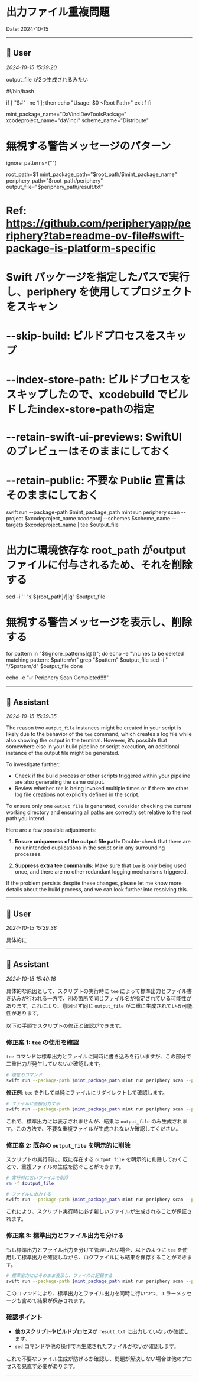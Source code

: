 # 出力ファイル重複問題

Date: 2024-10-15

---

## 👤 User
*2024-10-15 15:39:20*

output_file が2つ生成されるみたい

#!/bin/bash

if [ "$#" -ne 1 ]; then
    echo "Usage: $0 &lt;Root Path&gt;"
    exit 1
fi

mint_package_name="DaVinciDevToolsPackage"
xcodeproject_name="daVinci"
scheme_name="Distribute"

# 無視する警告メッセージのパターン
ignore_patterns=("")

root_path=$1
mint_package_path="$root_path/$mint_package_name"
periphery_path="$root_path/periphery"
output_file="$periphery_path/result.txt"

# Ref: https://github.com/peripheryapp/periphery?tab=readme-ov-file#swift-package-is-platform-specific
# Swift パッケージを指定したパスで実行し、periphery を使用してプロジェクトをスキャン
# --skip-build: ビルドプロセスをスキップ
# --index-store-path: ビルドプロセスをスキップしたので、xcodebuild でビルドしたindex-store-pathの指定
# --retain-swift-ui-previews: SwiftUI のプレビューはそのままにしておく
# --retain-public: 不要な Public 宣言はそのままにしておく
swift run --package-path $mint_package_path mint run periphery scan --project $xcodeproject_name.xcodeproj --schemes $scheme_name --targets $xcodeproject_name | tee $output_file

# 出力に環境依存な root_path がoutputファイルに付与されるため、それを削除する
sed -i '' "s|${root_path}/||g" $output_file

# 無視する警告メッセージを表示し、削除する
for pattern in "${ignore_patterns[@]}"; do
    echo -e "\nLines to be deleted matching pattern: $pattern\n"
    grep "$pattern" $output_file
    sed -i '' "/$pattern/d" $output_file
done

echo -e "✅ Periphery Scan Completed!!!!"

---

## 🤖 Assistant
*2024-10-15 15:39:35*

The reason two `output_file` instances might be created in your script is likely due to the behavior of the `tee` command, which creates a log file while also showing the output in the terminal. However, it’s possible that somewhere else in your build pipeline or script execution, an additional instance of the output file might be generated.

To investigate further:
- Check if the build process or other scripts triggered within your pipeline are also generating the same output.
- Review whether `tee` is being invoked multiple times or if there are other log file creations not explicitly defined in the script.

To ensure only one `output_file` is generated, consider checking the current working directory and ensuring all paths are correctly set relative to the root path you intend.

Here are a few possible adjustments:

1. **Ensure uniqueness of the output file path:**
   Double-check that there are no unintended duplications in the script or in any surrounding processes.

2. **Suppress extra tee commands:**
   Make sure that `tee` is only being used once, and there are no other redundant logging mechanisms triggered.

If the problem persists despite these changes, please let me know more details about the build process, and we can look further into resolving this.

---

## 👤 User
*2024-10-15 15:39:38*

具体的に

---

## 🤖 Assistant
*2024-10-15 15:40:16*

具体的な原因として、スクリプトの実行時に `tee` によって標準出力とファイル書き込みが行われる一方で、別の箇所で同じファイル名が指定されている可能性があります。これにより、意図せず同じ `output_file` が二重に生成されている可能性があります。

以下の手順でスクリプトの修正と確認ができます。

### 修正案 1: `tee` の使用を確認
`tee` コマンドは標準出力とファイルに同時に書き込みを行いますが、この部分で二重出力が発生していないか確認します。

```bash
# 現在のコマンド
swift run --package-path $mint_package_path mint run periphery scan --project $xcodeproject_name.xcodeproj --schemes $scheme_name --targets $xcodeproject_name | tee $output_file
```

**修正例**: `tee` を外して単純にファイルにリダイレクトして確認します。

```bash
# ファイルに直接出力する
swift run --package-path $mint_package_path mint run periphery scan --project $xcodeproject_name.xcodeproj --schemes $scheme_name --targets $xcodeproject_name > $output_file
```

これで、標準出力には表示されませんが、結果は `output_file` のみ生成されます。この方法で、不要な重複ファイルが生成されないか確認してください。

### 修正案 2: 既存の `output_file` を明示的に削除
スクリプトの実行前に、既に存在する `output_file` を明示的に削除しておくことで、重複ファイルの生成を防ぐことができます。

```bash
# 実行前に古いファイルを削除
rm -f $output_file

# ファイルに出力する
swift run --package-path $mint_package_path mint run periphery scan --project $xcodeproject_name.xcodeproj --schemes $scheme_name --targets $xcodeproject_name | tee $output_file
```

これにより、スクリプト実行時に必ず新しいファイルが生成されることが保証されます。

### 修正案 3: 標準出力とファイル出力を分ける
もし標準出力とファイル出力を分けて管理したい場合、以下のように `tee` を使用して標準出力を確認しながら、ログファイルにも結果を保存することができます。

```bash
# 標準出力にはそのまま表示し、ファイルに記録する
swift run --package-path $mint_package_path mint run periphery scan --project $xcodeproject_name.xcodeproj --schemes $scheme_name --targets $xcodeproject_name 2>&1 | tee $output_file
```

このコマンドにより、標準出力とファイル出力を同時に行いつつ、エラーメッセージも含めて結果が保存されます。

### 確認ポイント
- **他のスクリプトやビルドプロセス**が `result.txt` に出力していないか確認します。
- `sed` コマンドや他の操作で再生成されたファイルがないか確認します。

これで不要なファイル生成が防げるか確認し、問題が解決しない場合は他のプロセスを見直す必要があります。

---

